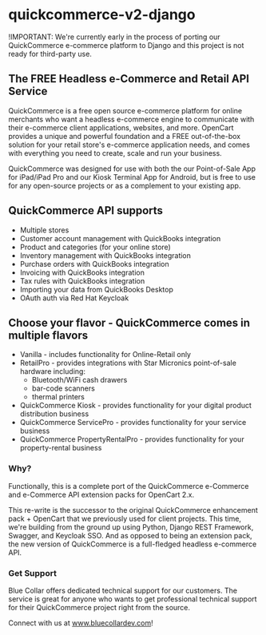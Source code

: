 # quickcommerce-v2-django

!IMPORTANT: We're currently early in the process of porting our QuickCommerce e-commerce platform to Django
and this project is not ready for third-party use.

## The FREE Headless e-Commerce and Retail API Service
QuickCommerce is a free open source e-commerce platform for online merchants who want a headless e-commerce engine 
to communicate with their e-commerce client applications, websites, and more. OpenCart provides a unique and powerful 
foundation and a FREE out-of-the-box solution for your retail store's e-commerce application needs, and comes with 
everything you need to create, scale and run your business.

QuickCommerce was designed for use with both the our Point-of-Sale App for iPad/iPad Pro and our Kiosk Terminal App 
for Android, but is free to use for any open-source projects or as a complement to your existing app.

## QuickCommerce API supports
- Multiple stores
- Customer account management with QuickBooks integration
- Product and categories (for your online store)
- Inventory management with QuickBooks integration
- Purchase orders with QuickBooks integration
- Invoicing with QuickBooks integration
- Tax rules with QuickBooks integration
- Importing your data from QuickBooks Desktop
- OAuth auth via Red Hat Keycloak

## Choose your flavor - QuickCommerce comes in multiple flavors
- Vanilla - includes functionality for Online-Retail only
- RetailPro - provides integrations with Star Micronics point-of-sale hardware including:
  - Bluetooth/WiFi cash drawers
  - bar-code scanners
  - thermal printers
- QuickCommerce Kiosk - provides functionality for your digital product distribution business
- QuickCommerce ServicePro - provides functionality for your service business
- QuickCommerce PropertyRentalPro - provides functionality for your property-rental business

### Why?
Functionally, this is a complete port of the QuickCommerce e-Commerce and e-Commerce API extension packs for OpenCart 2.x.

This re-write is the successor to the original QuickCommerce enhancement pack + OpenCart that we previously used for client projects.
This time, we're building from the ground up using Python, Django REST Framework, Swagger, and Keycloak SSO. 
And as opposed to being an extension pack, the new version of QuickCommerce is a full-fledged headless e-commerce API.

### Get Support
Blue Collar offers dedicated technical support for our customers. The service is great for anyone who wants to get 
professional technical support for their QuickCommerce project right from the source.

Connect with us at www.bluecollardev.com!
